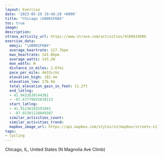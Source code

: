 ```yaml
---
layout: Exercise
date: '2023-05-29 19:48:28 +0000'
title: "Chicago \U0001F6B4"
toc: true
image:
description:
strava_activity_url: https://www.strava.com/activities/9166619986
exercise_data:
  emoji: "\U0001F6B4"
  average_heartrate: 127.7bpm
  max_heartrate: 141.0bpm
  average_watts: 143.2W
  max_watts: W
  distance_in_miles: 2.67mi
  pace_per_mile: 4m33s/mi
  elevation_high: 182.4m
  elevation_low: 178.9m
  total_elevation_gain_in_feet: 11.2ft
  end_latlng:
  - 41.9432639144361
  - -87.67779925838113
  start_latlng:
  - 41.91236193291843
  - -87.65301128849387
  similar_activities_count:
  similar_activities_trend:
  mapbox_image_url: https://api.mapbox.com/styles/v1/mapbox/streets-v11/static/path-5+787af2-1.0(ily~Ft~~uOkGnJaDfFuBzCu%40rAi%40l%40Y%60%40O%5CoAfBkMdSs%40%7C%40cAfBmDrFyJnOaB~BmArBqAnBwEpHcGbJc%40l%40qAxA%7BDvEcBxB%7B%40~%40_AjAwFxGkBvBg%40f%40_%40XSFI%3F_%40A_AD%7DFFwELsBCsCF%7BE%40g%40D%7D%40BaC%40qBAgCF%7DCDwAA_AB),pin-s-s+e5b22e(-87.65435,41.91445),pin-s-f+89ae00(-87.67837,41.94176000000004)/auto/800x800?access_token=pk.eyJ1Ijoiam9zaGJlY2ttYW4iLCJhIjoiY205eWR2aDd1MWZ6djJrbXc4a3M0bWZleiJ9.XiG9OWkNcZk2QzjJbxLB4A
tags:
- cycling
---
```




Chicago, IL, United States (N Magnolia Ave Climb)
